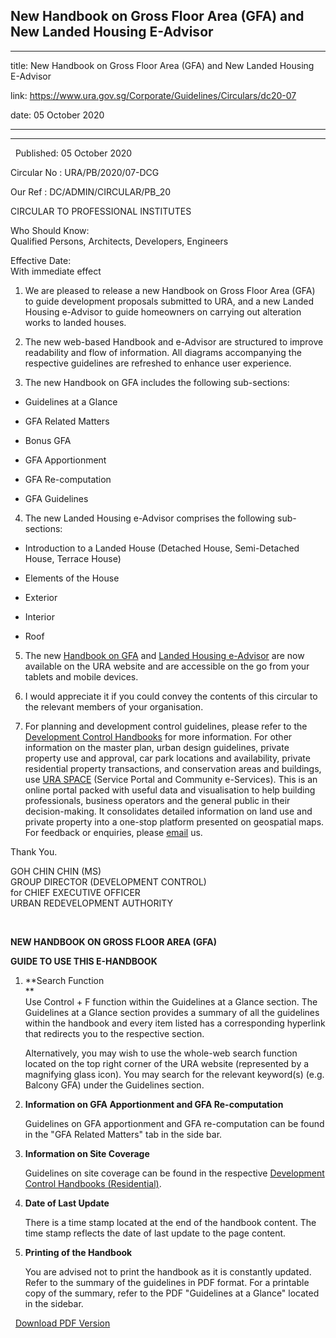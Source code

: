 ## New Handbook on Gross Floor Area (GFA) and New Landed Housing E-Advisor
---
title: New Handbook on Gross Floor Area (GFA) and New Landed Housing E-Advisor

link: https://www.ura.gov.sg/Corporate/Guidelines/Circulars/dc20-07

date: 05 October 2020

---

-----------------------------------------------------------------------

  Published: 05 October 2020

Circular No : URA/PB/2020/07-DCG

Our Ref : DC/ADMIN/CIRCULAR/PB\_20

  

CIRCULAR TO PROFESSIONAL INSTITUTES

  

Who Should Know:  
Qualified Persons, Architects, Developers, Engineers

  

Effective Date:  
With immediate effect

  

1.  We are pleased to release a new Handbook on Gross Floor Area (GFA) to guide development proposals submitted to URA, and a new Landed Housing e-Advisor to guide homeowners on carrying out alteration works to landed houses.
  
3.  The new web-based Handbook and e-Advisor are structured to improve readability and flow of information. All diagrams accompanying the respective guidelines are refreshed to enhance user experience.
  
5.  The new Handbook on GFA includes the following sub-sections:

-   Guidelines at a Glance
-   GFA Related Matters

-   Bonus GFA
-   GFA Apportionment
-   GFA Re-computation

-   GFA Guidelines

  

4.  The new Landed Housing e-Advisor comprises the following sub-sections:

-   Introduction to a Landed House (Detached House, Semi-Detached House, Terrace House)
-   Elements of the House

-   Exterior
-   Interior
-   Roof

  

5.  The new [Handbook on GFA](https://www.ura.gov.sg/Corporate/Guidelines/Development-Control/gross-floor-area/GFA/Advisory-Notes) and [Landed Housing e-Advisor](https://www.ura.gov.sg/Corporate/Property/Residential/Renovating-private-residential-property/landed-housing-e-advisor) are now available on the URA website and are accessible on the go from your tablets and mobile devices.
  
7.  I would appreciate it if you could convey the contents of this circular to the relevant members of your organisation.
  
9.  For planning and development control guidelines, please refer to the [Development Control Handbooks](https://www.ura.gov.sg/Corporate/Guidelines/Development-Control) for more information. For other information on the master plan, urban design guidelines, private property use and approval, car park locations and availability, private residential property transactions, and conservation areas and buildings, use [URA SPACE](https://www.ura.gov.sg/maps/) (Service Portal and Community e-Services). This is an online portal packed with useful data and visualisation to help building professionals, business operators and the general public in their decision-making. It consolidates detailed information on land use and private property into a one-stop platform presented on geospatial maps. For feedback or enquiries, please [email](https://www.ura.gov.sg/Corporate/Feedback) us.

Thank You.  
  
GOH CHIN CHIN (MS)  
GROUP DIRECTOR (DEVELOPMENT CONTROL)  
for CHIEF EXECUTIVE OFFICER  
URBAN REDEVELOPMENT AUTHORITY

 



**NEW HANDBOOK ON GROSS FLOOR AREA (GFA)**

**GUIDE TO USE THIS E-HANDBOOK**

1.  **Search Function  
    **  
    Use Control + F function within the Guidelines at a Glance section. The Guidelines at a Glance section provides a summary of all the guidelines within the handbook and every item listed has a corresponding hyperlink that redirects you to the respective section.  
      
    Alternatively, you may wish to use the whole-web search function located on the top right corner of the URA website (represented by a magnifying glass icon). You may search for the relevant keyword(s) (e.g. Balcony GFA) under the Guidelines section.
  
3.  **Information on GFA Apportionment and GFA Re-computation**  
      
    Guidelines on GFA apportionment and GFA re-computation can be found in the "GFA Related Matters" tab in the side bar.
  
5.  **Information on Site Coverage**  
      
    Guidelines on site coverage can be found in the respective [Development Control Handbooks (Residential)](https://www.ura.gov.sg/Corporate/Guidelines/Development-Control).
  
7.  **Date of Last Update**  
      
    There is a time stamp located at the end of the handbook content. The time stamp reflects the date of last update to the page content.
  
9.  **Printing of the Handbook**  
      
    You are advised not to print the handbook as it is constantly updated. Refer to the summary of the guidelines in PDF format. For a printable copy of the summary, refer to the PDF "Guidelines at a Glance" located in the sidebar.

  



  [Download PDF Version](https://www.ura.gov.sg/services/download_file.aspx?f={CBDDB59D-473C-42AB-8388-FD86F5089D41})

